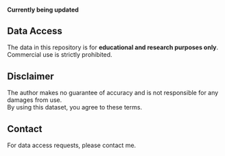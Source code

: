 #### Currently being updated

## Data Access
The data in this repository is for **educational and research purposes only**.  
Commercial use is strictly prohibited.

## Disclaimer
The author makes no guarantee of accuracy and is not responsible for any damages from use.  
By using this dataset, you agree to these terms.

## Contact
For data access requests, please contact me.

